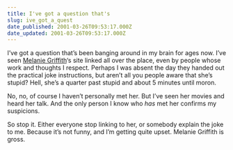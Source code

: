 ```yaml
---
title: I've got a question that's
slug: ive_got_a_quest
date_published: 2001-03-26T09:53:17.000Z
date_updated: 2001-03-26T09:53:17.000Z
---
```


I’ve got a question that’s been banging around in my brain for ages now. I’ve seen [Melanie Griffith](http://www.melaniegriffith.com/splash.html)‘s site linked all over the place, even by people whose work and thoughts I respect. Perhaps I was absent the day they handed out the practical joke instructions, but aren’t all you people aware that she’s stupid? Hell, she’s a quarter past stupid and about 5 minutes until moron.

No, no, of course I haven’t personally met her. But I’ve seen her movies and heard her talk. And the only person I know who *has* met her confirms my suspicions.

So stop it. Either everyone stop linking to her, or somebody explain the joke to me. Because it’s not funny, and I’m getting quite upset. Melanie Griffith is gross.
